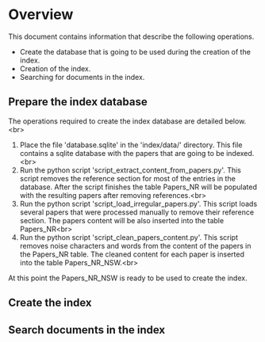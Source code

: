 # Overview

This document contains information that describe the following operations.
* Create the database that is going to be used during the creation of the index.
* Creation of the index.
* Searching for documents in the index.

## Prepare the index database
The operations required to create the index database are detailed below.<br\>
1. Place the file 'database.sqlite' in the 'index/data/' directory. This file contains a sqlite database with the papers that are going to be indexed.<br\>
2. Run the python script 'script_extract_content_from_papers.py'. This script removes the reference section for most of the entries in the database. After the script finishes the table Papers_NR will be populated with the resulting papers after removing references.<br\>
3. Run the python script 'script_load_irregular_papers.py'. This script loads several papers that were processed manually to remove their reference section. The papers content will be also inserted into the table Papers_NR<br\>
4. Run the python script 'script_clean_papers_content.py'. This script removes noise characters and words from the content of the papers in the Papers_NR table. The cleaned content for each paper is inserted into the table Papers_NR_NSW.<br\>

At this point the Papers_NR_NSW is ready to be used to create the index.

## Create the index


## Search documents in the index